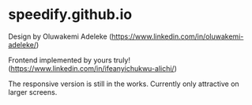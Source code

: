 # speedify.github.io

Design by Oluwakemi Adeleke (https://www.linkedin.com/in/oluwakemi-adeleke/)

Frontend implemented by yours truly! (https://www.linkedin.com/in/ifeanyichukwu-alichi/)

The responsive version is still in the works. 
Currently only attractive on larger screens.
